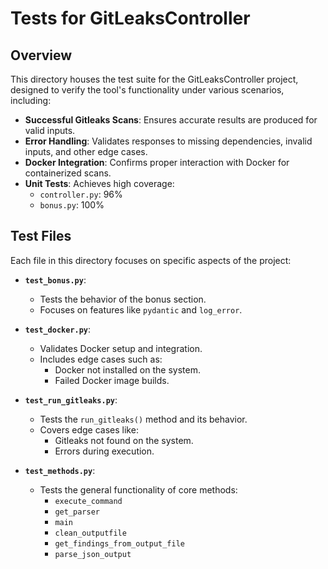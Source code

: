 # Tests for GitLeaksController

## Overview

This directory houses the test suite for the GitLeaksController project, designed to verify the tool's functionality under various scenarios, including:

- **Successful Gitleaks Scans**: Ensures accurate results are produced for valid inputs.
- **Error Handling**: Validates responses to missing dependencies, invalid inputs, and other edge cases.
- **Docker Integration**: Confirms proper interaction with Docker for containerized scans.
- **Unit Tests**: Achieves high coverage:
  - `controller.py`: 96%
  - `bonus.py`: 100%

## Test Files

Each file in this directory focuses on specific aspects of the project:

- **`test_bonus.py`**: 
  - Tests the behavior of the bonus section.
  - Focuses on features like `pydantic` and `log_error`.

- **`test_docker.py`**: 
  - Validates Docker setup and integration.
  - Includes edge cases such as:
    - Docker not installed on the system.
    - Failed Docker image builds.

- **`test_run_gitleaks.py`**: 
  - Tests the `run_gitleaks()` method and its behavior.
  - Covers edge cases like:
    - Gitleaks not found on the system.
    - Errors during execution.

- **`test_methods.py`**: 
  - Tests the general functionality of core methods:
    - `execute_command`
    - `get_parser`
    - `main`
    - `clean_outputfile`
    - `get_findings_from_output_file`
    - `parse_json_output`
